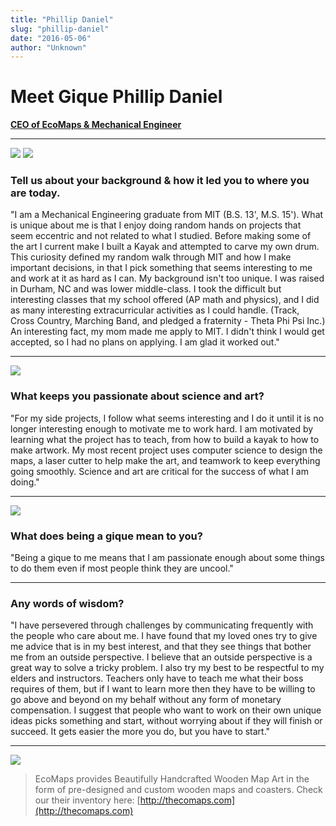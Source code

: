 ```yaml
---
title: "Phillip Daniel"
slug: "phillip-daniel"
date: "2016-05-06"
author: "Unknown"
---
```


# **Meet Gique Phillip Daniel**

**[CEO of EcoMaps & Mechanical Engineer](http://www.thecomaps.com/)**

* * *

![](/images/general/image-asset.jpeg?format=original) ![](/images/general/image-asset.gif?format=original)

### Tell us about your background & how it led you to where you are today.

"I am a Mechanical Engineering graduate from MIT (B.S. 13', M.S. 15'). What is unique about me is that I enjoy doing random hands on projects that seem eccentric and not related to what I studied. Before making some of the art I current make I built a Kayak and attempted to carve my own drum. This curiosity defined my random walk through MIT and how I make important decisions, in that I pick something that seems interesting to me and work at it as hard as I can. My background isn't too unique. I was raised in Durham, NC and was lower middle-class. I took the difficult but interesting classes that my school offered (AP math and physics), and I did as many interesting extracurricular activities as I could handle. (Track, Cross Country, Marching Band, and pledged a fraternity - Theta Phi Psi Inc.) An interesting fact, my mom made me apply to MIT. I didn't think I would get accepted, so I had no plans on applying. I am glad it worked out."

* * *

![](/images/general/image-asset.jpeg?format=original)

### What keeps you passionate about science and art?

"For my side projects, I follow what seems interesting and I do it until it is no longer interesting enough to motivate me to work hard. I am motivated by learning what the project has to teach, from how to build a kayak to how to make artwork. My most recent project uses computer science to design the maps, a laser cutter to help make the art, and teamwork to keep everything going smoothly. Science and art are critical for the success of what I am doing."

* * *

![](/images/general/1962131_880697201966768_9102178266318591516_o.jpg?format=original)

### What does being a gique mean to you?

"Being a gique to me means that I am passionate enough about some things to do them even if most people think they are uncool."

* * *

### Any words of wisdom?

"I have persevered through challenges by communicating frequently with the people who care about me. I have found that my loved ones try to give me advice that is in my best interest, and that they see things that bother me from an outside perspective. I believe that an outside perspective is a great way to solve a tricky problem. I also try my best to be respectful to my elders and instructors. Teachers only have to teach me what their boss requires of them, but if I want to learn more then they have to be willing to go above and beyond on my behalf without any form of monetary compensation. I suggest that people who want to work on their own unique ideas picks something and start, without worrying about if they will finish or succeed. It gets easier the more you do, but you have to start."

* * *

[![](/images/general/image-asset.jpeg?format=original)](http://thecomaps.com)

> EcoMaps provides Beautifully Handcrafted Wooden Map Art in the form of pre-designed and custom wooden maps and coasters. Check our their inventory here: [http://thecomaps.com](http://thecomaps.com)